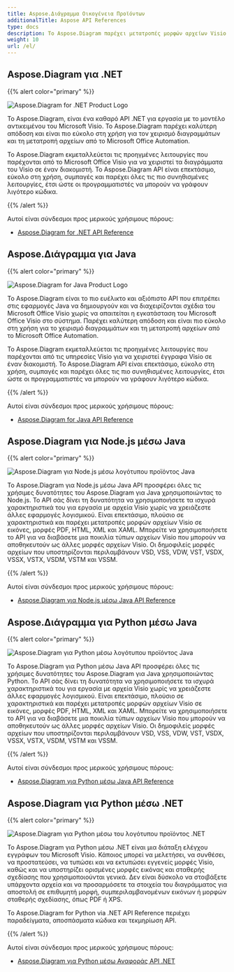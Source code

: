 ```yaml
---
title: Aspose.Διάγραμμα Οικογένεια Προϊόντων
additionalTitle: Aspose API References
type: docs
description: Το Aspose.Diagram παρέχει μετατροπές μορφών αρχείων Visio σε εικόνες, μορφές PDF, HTML, XML και XAML. Οι δημοφιλείς μορφές αρχείων που υποστηρίζονται περιλαμβάνουν VSD, VSS, VDW, VST, VSDX, VSSX, VSTX, VSDM, VSTM και VSSM.
weight: 10
url: /el/
---
```

## Aspose.Diagram για .NET

{{% alert color="primary" %}} 

![Aspose.Diagram for .NET Product Logo](../home_1.png)


Το Aspose.Diagram, είναι ένα καθαρό API .NET για εργασία με το μοντέλο αντικειμένου του Microsoft Visio. Το Aspose.Diagram παρέχει καλύτερη απόδοση και είναι πιο εύκολο στη χρήση για τον χειρισμό διαγραμμάτων και τη μετατροπή αρχείων από το Microsoft Office Automation.

Το Aspose.Diagram εκμεταλλεύεται τις προηγμένες λειτουργίες που παρέχονται από το Microsoft Office Visio για να χειριστεί τα διαγράμματα του Visio σε έναν διακομιστή. Το Aspose.Diagram API είναι επεκτάσιμο, εύκολο στη χρήση, συμπαγές και παρέχει όλες τις πιο συνηθισμένες λειτουργίες, έτσι ώστε οι προγραμματιστές να μπορούν να γράφουν λιγότερο κώδικα.

{{% /alert %}} 

Αυτοί είναι σύνδεσμοι προς μερικούς χρήσιμους πόρους:
- [Aspose.Diagram for .NET API Reference](/diagram/el/net/)

## Aspose.Διάγραμμα για Java

{{% alert color="primary" %}} 

![Aspose.Diagram for Java Product Logo](../home_2.png)

Το Aspose.Diagram είναι το πιο ευέλικτο και αξιόπιστο API που επιτρέπει στις εφαρμογές Java να δημιουργούν και να διαχειρίζονται σχέδια του Microsoft Office Visio χωρίς να απαιτείται η εγκατάσταση του Microsoft Office Visio στο σύστημα. Παρέχει καλύτερη απόδοση και είναι πιο εύκολο στη χρήση για το χειρισμό διαγραμμάτων και τη μετατροπή αρχείων από το Microsoft Office Automation.

Το Aspose.Diagram εκμεταλλεύεται τις προηγμένες λειτουργίες που παρέχονται από τις υπηρεσίες Visio για να χειριστεί έγγραφα Visio σε έναν διακομιστή. Το Aspose.Diagram API είναι επεκτάσιμο, εύκολο στη χρήση, συμπαγές και παρέχει όλες τις πιο συνηθισμένες λειτουργίες, έτσι ώστε οι προγραμματιστές να μπορούν να γράφουν λιγότερο κώδικα.

{{% /alert %}} 

Αυτοί είναι σύνδεσμοι προς μερικούς χρήσιμους πόρους:
- [Aspose.Diagram for Java API Reference](/diagram/java/)

## Aspose.Diagram για Node.js μέσω Java

{{% alert color="primary" %}} 

![Aspose.Diagram για Node.js μέσω λογότυπου προϊόντος Java](../home_3.png)

Το Aspose.Diagram για Node.js μέσω Java API προσφέρει όλες τις χρήσιμες δυνατότητες του Aspose.Diagram για Java χρησιμοποιώντας το Node.js. Το API σάς δίνει τη δυνατότητα να χρησιμοποιήσετε τα ισχυρά χαρακτηριστικά του για εργασία με αρχεία Visio χωρίς να χρειάζεστε άλλες εφαρμογές λογισμικού. Είναι επεκτάσιμο, πλούσιο σε χαρακτηριστικά και παρέχει μετατροπές μορφών αρχείων Visio σε εικόνες, μορφές PDF, HTML, XML και XAML. Μπορείτε να χρησιμοποιήσετε το API για να διαβάσετε μια ποικιλία τύπων αρχείων Visio που μπορούν να αποθηκευτούν ως άλλες μορφές αρχείων Visio. Οι δημοφιλείς μορφές αρχείων που υποστηρίζονται περιλαμβάνουν VSD, VSS, VDW, VST, VSDX, VSSX, VSTX, VSDM, VSTM και VSSM.

{{% /alert %}} 

Αυτοί είναι σύνδεσμοι προς μερικούς χρήσιμους πόρους:

- [Aspose.Diagram για Node.js μέσω Java API Reference](/diagram/nodejs/)

## Aspose.Διάγραμμα για Python μέσω Java

{{% alert color="primary" %}} 

![Aspose.Diagram για Python μέσω λογότυπου προϊόντος Java](../home_4.png)

Το Aspose.Diagram για Python μέσω Java API προσφέρει όλες τις χρήσιμες δυνατότητες του Aspose.Diagram για Java χρησιμοποιώντας Python. Το API σάς δίνει τη δυνατότητα να χρησιμοποιήσετε τα ισχυρά χαρακτηριστικά του για εργασία με αρχεία Visio χωρίς να χρειάζεστε άλλες εφαρμογές λογισμικού. Είναι επεκτάσιμο, πλούσιο σε χαρακτηριστικά και παρέχει μετατροπές μορφών αρχείων Visio σε εικόνες, μορφές PDF, HTML, XML και XAML. Μπορείτε να χρησιμοποιήσετε το API για να διαβάσετε μια ποικιλία τύπων αρχείων Visio που μπορούν να αποθηκευτούν ως άλλες μορφές αρχείων Visio. Οι δημοφιλείς μορφές αρχείων που υποστηρίζονται περιλαμβάνουν VSD, VSS, VDW, VST, VSDX, VSSX, VSTX, VSDM, VSTM και VSSM.

{{% /alert %}} 

Αυτοί είναι σύνδεσμοι προς μερικούς χρήσιμους πόρους:
- [Aspose.Diagram για Python μέσω Java API Reference](/diagram/python-java/)

## Aspose.Diagram για Python μέσω .NET

{{% alert color="primary" %}} 

![Aspose.Diagram για Python μέσω του λογότυπου προϊόντος .NET](../home_5.png)

Το Aspose.Diagram για Python μέσω .NET είναι μια διάταξη ελέγχου εγγράφων του Microsoft Visio. Κάποιος μπορεί να μελετήσει, να συνθέσει, να προστατεύσει, να τυπώσει και να εκτυπώσει εγγενείς μορφές Visio, καθώς και να υποστηρίζει ορισμένες μορφές εικόνας και σταθερής σχεδίασης που χρησιμοποιούνται γενικά. Δεν είναι δύσκολο να στοιβάξετε υπάρχοντα αρχεία και να προσαρμόσετε τα στοιχεία του διαγράμματος για αποστολή σε επιθυμητή μορφή, συμπεριλαμβανομένων εικόνων ή μορφών σταθερής σχεδίασης, όπως PDF ή XPS.

Το Aspose.Diagram for Python via .NET API Reference περιέχει παραδείγματα, αποσπάσματα κώδικα και τεκμηρίωση API.

{{% /alert %}} 

Αυτοί είναι σύνδεσμοι προς μερικούς χρήσιμους πόρους:
- [Aspose.Diagram για Python μέσω Αναφοράς API .NET](/diagram/python-net/) 
